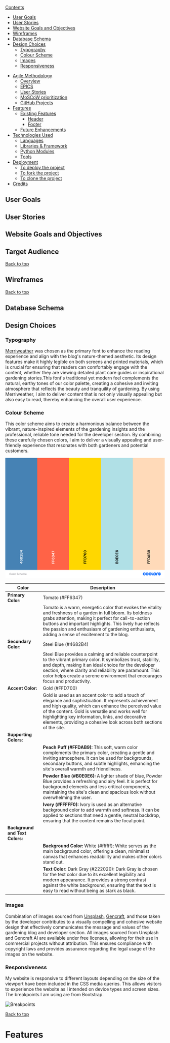 [Contents](#contents)
  * [User Goals](#user-goals)
  * [User Stories](#user-stories)
  * [Website Goals and Objectives](#website-goals-and-objectives)
  * [Wireframes](#wireframes)
  * [Database Schema](#database-schema)
  * [Design Choices](#design-choices)
    + [Typography](#typography)
    + [Colour Scheme](#colour-scheme)
    + [Images](#images)
    + [Responsiveness](#responsiveness)
- [Agile Methodology](#agile-methodology)
    + [Overview](#overview)
    + [EPICS](#epics)
    + [User Stories](#user-stories)
    + [MoSCoW prioritization](#moscow-prioritization)
    + [GitHub Projects](#github-projectskanban)
- [Features](#features)
  * [Existing Features](#existing-features)
    + [Header](#header)
    + [Footer](#footer)
  * [Future Enhancements](#future-enhancements)
- [Technologies Used](#technologies-used)
  * [Languages](#languages)
  * [Libraries & Framework](#libraries---framework)
  * [Python Modules](#python-modules-imported)
  * [Tools](#tools)
- [Deployment](#deployment)
  * [To deploy the project](#to-deploy-the-project)
  * [To fork the project](#to-fork-the-project)
  * [To clone the project](#to-clone-the-project)
- [Credits](#credits)


## User Goals


## User Stories


## Website Goals and Objectives

## Target Audience
[Back to top](#contents)


## Wireframes

[Back to top](#contents)

## Database Schema

## Design Choices

### Typography

 [Merriweather](https://fonts.google.com/specimen/Merriweather?query=merri) was chosen as the primary font to enhance the reading experience and align with the blog's nature-themed aesthetic. Its design features make it highly legible on both screens and printed materials, which is crucial for ensuring that readers can comfortably engage with the content, whether they are viewing detailed plant care guides or inspirational gardening stories.This font's traditional yet modern feel complements the natural, earthy tones of our color palette, creating a cohesive and inviting atmosphere that reflects the beauty and tranquility of gardening. By using Merriweather, I aim to deliver content that is not only visually appealing but also easy to read, thereby enhancing the overall user experience.

### Colour Scheme

This color scheme aims to create a harmonious balance between the vibrant, nature-inspired elements of the gardening insights and the professional, reliable tone needed for the developer section. By combining these carefully chosen colors, I aim to deliver a visually appealing and user-friendly experience that resonates with both gardeners and potential customers. 

![Coolors Scheme](/readme/docs/color-scheme.png)

| Color | Description |
|-------|-------------|
| **Primary Color:** | Tomato (#FF6347) |
| | Tomato is a warm, energetic color that evokes the vitality and freshness of a garden in full bloom. Its boldness grabs attention, making it perfect for call-to-action buttons and important highlights. This lively hue reflects the passion and enthusiasm of gardening enthusiasts, adding a sense of excitement to the blog. |
| **Secondary Color:** | Steel Blue (#4682B4) |
| | Steel Blue provides a calming and reliable counterpoint to the vibrant primary color. It symbolizes trust, stability, and depth, making it an ideal choice for the developer section, where clarity and reliability are paramount. This color helps create a serene environment that encourages focus and productivity. |
| **Accent Color:** | Gold (#FFD700) |
| | Gold is used as an accent color to add a touch of elegance and sophistication. It represents achievement and high quality, which can enhance the perceived value of the content. Gold is versatile and works well for highlighting key information, links, and decorative elements, providing a cohesive look across both sections of the site. |
| **Supporting Colors:** | |
| | **Peach Puff (#FFDAB9):** This soft, warm color complements the primary color, creating a gentle and inviting atmosphere. It can be used for backgrounds, secondary buttons, and subtle highlights, enhancing the site's overall warmth and friendliness. |
| | **Powder Blue (#B0E0E6):** A lighter shade of blue, Powder Blue provides a refreshing and airy feel. It is perfect for background elements and less critical components, maintaining the site's clean and spacious look without overwhelming the user. |
| | **Ivory (#FFFFF0):** Ivory is used as an alternative background color to add warmth and softness. It can be applied to sections that need a gentle, neutral backdrop, ensuring that the content remains the focal point. |
| **Background and Text Colors:** | |
| | **Background Color:** White (#ffffff): White serves as the main background color, offering a clean, minimalist canvas that enhances readability and makes other colors stand out. |
| | **Text Color:** Dark Gray (#222020): Dark Gray is chosen for the text color due to its excellent legibility and modern appearance. It provides a strong contrast against the white background, ensuring that the text is easy to read without being as stark as black. |

### Images

Combination of images sourced from [Unsplash](https://unsplash.com/), [Gencraft](https://gencraft.com/ "Gencraft"), and those taken by the developer contributes to a visually compelling and cohesive website design that effectively communicates the message and values of the gardening blog and developer section. All images sourced from Unsplash and Gencraft AI are available under free licenses, allowing for their use in commercial projects without attribution. This ensures compliance with copyright laws and provides assurance regarding the legal usage of the images on the website.


### Responsiveness

My website is responsive to different layouts depending on the size of the viewport have been included in the CSS media queries. This allows visitors to experience the website as I intended on device types and screen sizes. The breakpoints I am using are from Bootstrap.

![Breakpoints](docs/media-queries.png)

[Back to top](#contents)

# Features
